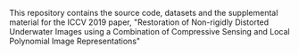 This repository contains the source code, datasets and the supplemental material for the ICCV 2019 paper, "Restoration of Non-rigidly Distorted Underwater Images using a Combination of Compressive Sensing and Local Polynomial Image Representations"
